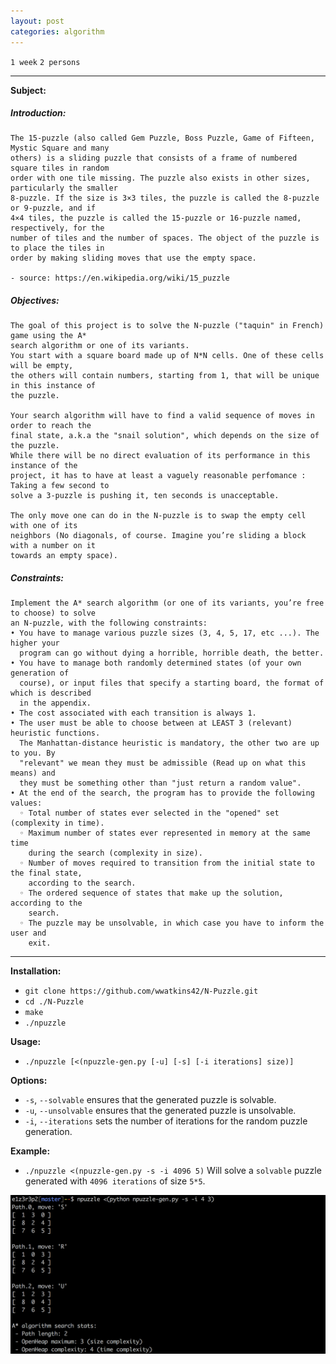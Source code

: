 ```yaml
---
layout: post
categories: algorithm
---
```


`1 week`
`2 persons`

---
__Subject:__
##### Introduction:
```
The 15-puzzle (also called Gem Puzzle, Boss Puzzle, Game of Fifteen, Mystic Square and many
others) is a sliding puzzle that consists of a frame of numbered square tiles in random
order with one tile missing. The puzzle also exists in other sizes, particularly the smaller
8-puzzle. If the size is 3×3 tiles, the puzzle is called the 8-puzzle or 9-puzzle, and if
4×4 tiles, the puzzle is called the 15-puzzle or 16-puzzle named, respectively, for the
number of tiles and the number of spaces. The object of the puzzle is to place the tiles in
order by making sliding moves that use the empty space.

- source: https://en.wikipedia.org/wiki/15_puzzle
```
##### Objectives:
```
The goal of this project is to solve the N-puzzle ("taquin" in French) game using the A*
search algorithm or one of its variants.
You start with a square board made up of N*N cells. One of these cells will be empty,
the others will contain numbers, starting from 1, that will be unique in this instance of
the puzzle.

Your search algorithm will have to find a valid sequence of moves in order to reach the
final state, a.k.a the "snail solution", which depends on the size of the puzzle.
While there will be no direct evaluation of its performance in this instance of the
project, it has to have at least a vaguely reasonable perfomance : Taking a few second to
solve a 3-puzzle is pushing it, ten seconds is unacceptable.

The only move one can do in the N-puzzle is to swap the empty cell with one of its
neighbors (No diagonals, of course. Imagine you’re sliding a block with a number on it
towards an empty space).
```
##### Constraints:
```
Implement the A* search algorithm (or one of its variants, you’re free to choose) to solve
an N-puzzle, with the following constraints:
• You have to manage various puzzle sizes (3, 4, 5, 17, etc ...). The higher your
  program can go without dying a horrible, horrible death, the better.
• You have to manage both randomly determined states (of your own generation of
  course), or input files that specify a starting board, the format of which is described
  in the appendix.
• The cost associated with each transition is always 1.
• The user must be able to choose between at LEAST 3 (relevant) heuristic functions.
  The Manhattan-distance heuristic is mandatory, the other two are up to you. By
  "relevant" we mean they must be admissible (Read up on what this means) and
  they must be something other than "just return a random value".
• At the end of the search, the program has to provide the following values:
  ◦ Total number of states ever selected in the "opened" set (complexity in time).
  ◦ Maximum number of states ever represented in memory at the same time
    during the search (complexity in size).
  ◦ Number of moves required to transition from the initial state to the final state,
    according to the search.
  ◦ The ordered sequence of states that make up the solution, according to the
    search.
  ◦ The puzzle may be unsolvable, in which case you have to inform the user and
    exit.
```
---
__Installation:__

* `git clone https://github.com/wwatkins42/N-Puzzle.git`
* `cd ./N-Puzzle`
* `make`
* `./npuzzle`

**Usage:**
* `./npuzzle [<(npuzzle-gen.py [-u] [-s] [-i iterations] size)]`

**Options:**
* `-s`, `--solvable` ensures that the generated puzzle is solvable.
* `-u`, `--unsolvable` ensures that the generated puzzle is unsolvable.
* `-i`, `--iterations` sets the number of iterations for the random puzzle generation.

**Example:**
* `./npuzzle <(npuzzle-gen.py -s -i 4096 5)`
Will solve a `solvable` puzzle generated with `4096 iterations` of size `5*5`.

![n_puzzle_image](/images/n-puzzle-1.png?raw=true)
